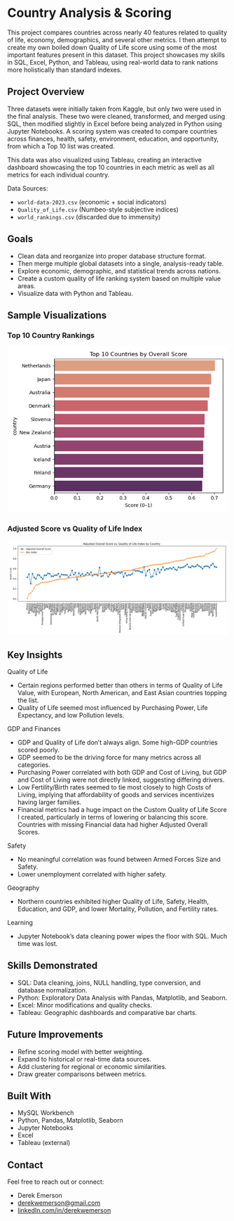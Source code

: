 # Country Analysis & Scoring

This project compares countries across nearly 40 features related to quality of life, economy, demographics, and several other metrics. I then attempt to create my own boiled down Quality of Life score using some of the most important features present in this dataset. This project showcases my skills in SQL, Excel, Python, and Tableau, using real-world data to rank nations more holistically than standard indexes.

## Project Overview

Three datasets were initially taken from Kaggle, but only two were used in the final analysis. These two were cleaned, transformed, and merged using SQL, then modified slightly in Excel before being analyzed in Python using Jupyter Notebooks. A scoring system was created to compare countries across finances, health, safety, environment, education, and opportunity, from which a Top 10 list was created. 

This data was also visualized using Tableau, creating an interactive dashboard showcasing the top 10 countries in each metric as well as all metrics for each individual country.

Data Sources:
- `world-data-2023.csv` (economic + social indicators)
- `Quality_of_Life.csv` (Numbeo-style subjective indices)
- `world_rankings.csv` (discarded due to immensity)

## Goals

- Clean data and reorganize into proper database structure format.
- Then merge multiple global datasets into a single, analysis-ready table.
- Explore economic, demographic, and statistical trends across nations.
- Create a custom quality of life ranking system based on multiple value areas.
- Visualize data with Python and Tableau.

## Sample Visualizations

### Top 10 Country Rankings
![Top 10 Bar Graph](Visuals/top10.png)

### Adjusted Score vs Quality of Life Index
![Comparison Chart](Visuals/comparison-sort-by-QoL.png)

## Key Insights

Quality of Life
- Certain regions performed better than others in terms of Quality of Life Value, with European, North American, and East Asian countries topping the list.
- Quality of Life seemed most influenced by Purchasing Power, Life Expectancy, and low Pollution levels.

GDP and Finances
- GDP and Quality of Life don’t always align. Some high-GDP countries scored poorly.
- GDP seemed to be the driving force for many metrics across all categories.
- Purchasing Power correlated with both GDP and Cost of Living, but GDP and Cost of Living were not directly linked, suggesting differing drivers.
- Low Fertility/Birth rates seemed to tie most closely to high Costs of Living, implying that affordability of goods and services incentivizes having larger families.
- Financial metrics had a huge impact on the Custom Quality of Life Score I created, particularly in terms of lowering or balancing this score. Countries with missing Financial data had higher Adjusted Overall Scores.

Safety
- No meaningful correlation was found between Armed Forces Size and Safety.
- Lower unemployment correlated with higher safety.

Geography
- Northern countries exhibited higher Quality of Life, Safety, Health, Education, and GDP, and lower Mortality, Pollution, and Fertility rates.

Learning
- Jupyter Notebook’s data cleaning power wipes the floor with SQL. Much time was lost.


## Skills Demonstrated

- SQL: Data cleaning, joins, NULL handling, type conversion, and database normalization.
- Python: Exploratory Data Analysis with Pandas, Matplotlib, and Seaborn.
- Excel: Minor modifications and quality checks.
- Tableau: Geographic dashboards and comparative bar charts.

## Future Improvements

- Refine scoring model with better weighting.
- Expand to historical or real-time data sources.
- Add clustering for regional or economic similarities.
- Draw greater comparisons between metrics.

## Built With

- MySQL Workbench
- Python, Pandas, Matplotlib, Seaborn
- Jupyter Notebooks
- Excel
- Tableau (external)

## Contact
Feel free to reach out or connect:
- Derek Emerson
- derekwemerson@gmail.com
- [linkedIn.com/in/derekwemerson](https://www.linkedin.com/in/derekwemerson/)
